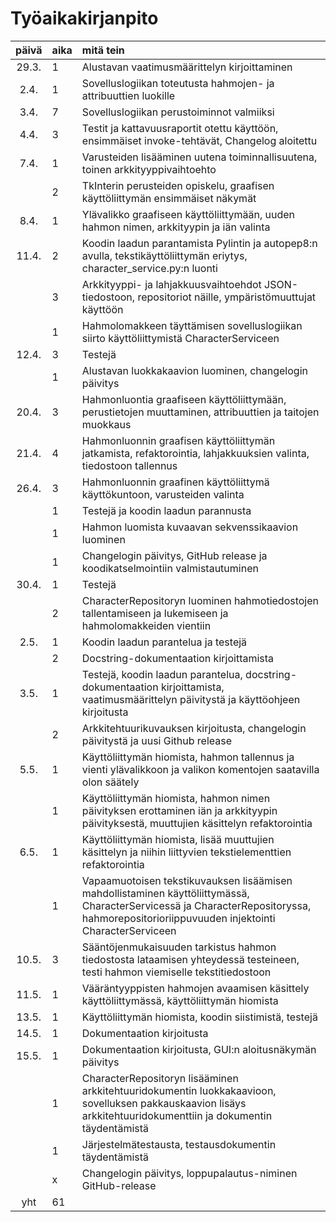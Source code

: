 # Työaikakirjanpito

| päivä | aika | mitä tein |
| :----:|:-----| :-----|
| 29.3. | 1 | Alustavan vaatimusmäärittelyn kirjoittaminen |
| 2.4. | 1 | Sovelluslogiikan toteutusta hahmojen- ja attribuuttien luokille |
| 3.4. | 7 | Sovelluslogiikan perustoiminnot valmiiksi |
| 4.4. | 3 | Testit ja kattavuusraportit otettu käyttöön, ensimmäiset invoke-tehtävät, Changelog aloitettu |
| 7.4. | 1 | Varusteiden lisääminen uutena toiminnallisuutena, toinen arkkityyppivaihtoehto |
| | 2 | TkInterin perusteiden opiskelu, graafisen käyttöliittymän ensimmäiset näkymät |
| 8.4. | 1 | Ylävalikko graafiseen käyttöliittymään, uuden hahmon nimen, arkkityypin ja iän valinta |
| 11.4. | 2 | Koodin laadun parantamista Pylintin ja autopep8:n avulla, tekstikäyttöliittymän eriytys, character_service.py:n luonti |
| | 3 | Arkkityyppi- ja lahjakkuusvaihtoehdot JSON-tiedostoon, repositoriot näille, ympäristömuuttujat käyttöön |
| | 1 | Hahmolomakkeen täyttämisen sovelluslogiikan siirto käyttöliittymistä CharacterServiceen |
| 12.4. | 3 | Testejä |
| | 1 | Alustavan luokkakaavion luominen, changelogin päivitys |
| 20.4. | 3 | Hahmonluontia graafiseen käyttöliittymään, perustietojen muuttaminen, attribuuttien ja taitojen muokkaus |
| 21.4. | 4 | Hahmonluonnin graafisen käyttöliittymän jatkamista, refaktorointia, lahjakkuuksien valinta, tiedostoon tallennus |
| 26.4. | 3 | Hahmonluonnin graafinen käyttöliittymä käyttökuntoon, varusteiden valinta |
| | 1 | Testejä ja koodin laadun parannusta |
| | 1 | Hahmon luomista kuvaavan sekvenssikaavion luominen |
| | 1 | Changelogin päivitys, GitHub release ja koodikatselmointiin valmistautuminen |
| 30.4. | 1 | Testejä |
| | 2 | CharacterRepositoryn luominen hahmotiedostojen tallentamiseen ja lukemiseen ja hahmolomakkeiden vientiin |
| 2.5. | 1 | Koodin laadun parantelua ja testejä |
| | 2 | Docstring-dokumentaation kirjoittamista |
| 3.5. | 1 | Testejä, koodin laadun parantelua, docstring-dokumentaation kirjoittamista, vaatimusmäärittelyn päivitystä ja käyttöohjeen kirjoitusta |
| | 2 | Arkkitehtuurikuvauksen kirjoitusta, changelogin päivitystä ja uusi Github release |
| 5.5. | 1 | Käyttöliittymän hiomista, hahmon tallennus ja vienti ylävalikkoon ja valikon komentojen saatavilla olon säätely |
| | 1 | Käyttöliittymän hiomista, hahmon nimen päivityksen erottaminen iän ja arkkityypin päivityksestä, muuttujien käsittelyn refaktorointia |
| 6.5. | 1 | Käyttöliittymän hiomista, lisää muuttujien käsittelyn ja niihin liittyvien tekstielementtien refaktorointia |
| | 1 | Vapaamuotoisen tekstikuvauksen lisäämisen mahdollistaminen käyttöliittymässä, CharacterServicessä ja CharacterRepositoryssa, hahmorepositorioriippuvuuden injektointi CharacterServiceen |
| 10.5. | 3 | Sääntöjenmukaisuuden tarkistus hahmon tiedostosta lataamisen yhteydessä testeineen, testi hahmon viemiselle tekstitiedostoon |
| 11.5. | 1 | Vääräntyyppisten hahmojen avaamisen käsittely käyttöliittymässä, käyttöliittymän hiomista |
| 13.5. | 1 | Käyttöliittymän hiomista, koodin siistimistä, testejä |
| 14.5. | 1 | Dokumentaation kirjoitusta |
| 15.5. | 1 | Dokumentaation kirjoitusta, GUI:n aloitusnäkymän päivitys |
| | 1 | CharacterRepositoryn lisääminen arkkitehtuuridokumentin luokkakaavioon, sovelluksen pakkauskaavion lisäys arkkitehtuuridokumenttiin ja dokumentin täydentämistä |
| | 1 | Järjestelmätestausta, testausdokumentin täydentämistä |
| | x | Changelogin päivitys, loppupalautus-niminen GitHub-release |
| yht | 61 | |
